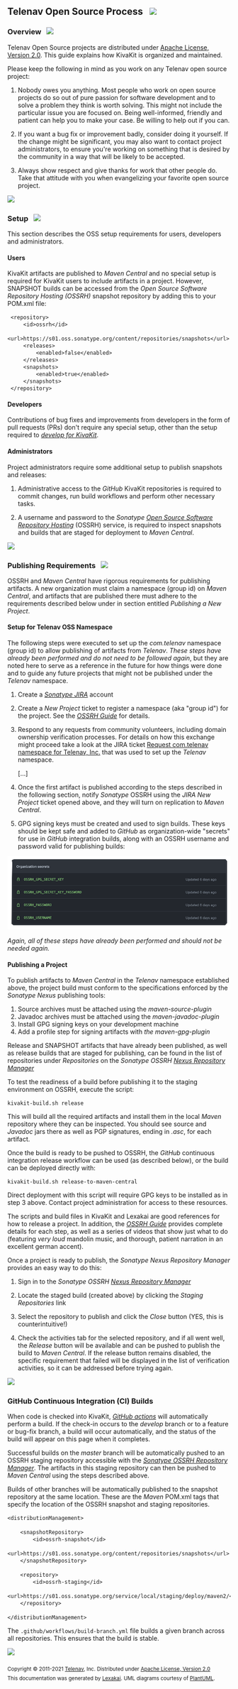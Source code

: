 <!--suppress HtmlUnknownTarget, HtmlRequiredAltAttribute -->

## Telenav Open Source Process &nbsp; <img src="https://telenav.github.io/telenav-assets/images/icons/world-32.png" srcset="https://telenav.github.io/telenav-assets/images/icons/world-32-2x.png 2x"/>

### Overview &nbsp; <img src="https://telenav.github.io/telenav-assets/images/icons/map-24.png" srcset="https://telenav.github.io/telenav-assets/images/icons/map-24-2x.png 2x"/>

Telenav Open Source projects are distributed under [Apache License, Version 2.0](../kivakit/LICENSE)</sub>. This guide explains how KivaKit is organized and maintained.

Please keep the following in mind as you work on any Telenav open source project:

1. Nobody owes you anything. Most people who work on open source projects do so out of pure passion for software development and to solve a problem they think is worth solving. This might not include the particular issue you are focused on. Being well-informed, friendly and patient can help you to make your case. Be willing to help out if you can.

2. If you want a bug fix or improvement badly, consider doing it yourself. If the change might be significant, you may also want to contact project administrators, to ensure you're working on something that is desired by the community in a way that will be likely to be accepted.

3. Always show respect and give thanks for work that other people do. Take that attitude with you when evangelizing your favorite open source project.

<img src="https://telenav.github.io/telenav-assets/images/icons/horizontal-line-128.png" srcset="https://telenav.github.io/telenav-assets/images/separators/horizontal-line-128-2x.png 2x"/>

### Setup &nbsp; <img src="https://telenav.github.io/telenav-assets/images/icons/box-24.png" srcset="https://telenav.github.io/telenav-assets/images/icons/box-24-2x.png 2x"/>

This section describes the OSS setup requirements for users, developers and administrators.

#### Users

KivaKit artifacts are published to *Maven Central* and no special setup is required for KivaKit users to include artifacts in a project. However, SNAPSHOT builds can be accessed from the *Open Source Software Repository Hosting (OSSRH)* snapshot repository by adding this to your POM.xml file:

     <repository>
         <id>ossrh</id>
         <url>https://s01.oss.sonatype.org/content/repositories/snapshots</url>
         <releases>
             <enabled>false</enabled>
         </releases>
         <snapshots>
             <enabled>true</enabled>
         </snapshots>
     </repository>

#### Developers

Contributions of bug fixes and improvements from developers in the form of pull requests (PRs) don't require any special setup, other than the setup required to [*develop for KivaKit*](developing.md).

#### Administrators

Project administrators require some additional setup to publish snapshots and releases:

1. Administrative access to the *GitHub* KivaKit repositories is required to commit changes, run build workflows and perform other necessary tasks.

2. A username and password to the
   *Sonatype [Open Source Software Repository Hosting](https://s01.oss.sonatype.org/)* (OSSRH)
   service, is required to inspect snapshots and builds that are staged for deployment to *Maven Central*.

<img src="https://telenav.github.io/telenav-assets/images/icons/horizontal-line-128.png" srcset="https://telenav.github.io/telenav-assets/images/separators/horizontal-line-128-2x.png 2x"/>

### Publishing Requirements &nbsp; <img src="https://telenav.github.io/telenav-assets/images/icons/books-24.png" srcset="https://telenav.github.io/telenav-assets/images/icons/books-24-2x.png 2x"/>

OSSRH and *Maven Central* have rigorous requirements for publishing artifacts. A new organization must claim a namespace (group id) on *Maven Central*, and artifacts that are published there must adhere to the requirements described below under in section entitled *Publishing a New Project*.

#### Setup for Telenav OSS Namespace

The following steps were executed to set up the *com.telenav* namespace (group id) to allow publishing of artifacts from *Telenav*. *These steps have already been performed and do not need to be followed again*, but they are noted here to serve as a reference in the future for how things were done and to guide any future projects that might not be published under the *Telenav*
namespace.

1. Create a [*Sonatype JIRA*](https://issues.sonatype.org/) account

2. Create a *New Project* ticket to register a namespace (aka "group id") for the project. See the [*OSSRH Guide*](https://central.sonatype.org/publish/publish-guide/) for details.

3. Respond to any requests from community volunteers, including domain ownership verification processes. For details on how this exchange might proceed take a look at the JIRA ticket [Request com.telenav namespace for Telenav, Inc.](https://issues.sonatype.org/browse/OSSRH-68055)
   that was used to set up the *Telenav* namespace.

   [...]

4. Once the first artifact is published according to the steps described in the following section, notify *Sonatype* OSSRH using the *JIRA New Project* ticket opened above, and they will turn on replication to *Maven Central*.

5. GPG signing keys must be created and used to sign builds. These keys should be kept safe and added to *GitHub* as organization-wide "secrets" for use in *GitHub* integration builds, along with an OSSRH username and password valid for publishing builds:

![](images/secret-keys.png)

*Again, all of these steps have already been performed and should not be needed again.*

#### Publishing a Project

To publish artifacts to *Maven Central* in the *Telenav* namespace established above, the project build must conform to the specifications enforced by the *Sonatype Nexus* publishing tools:

1. Source archives must be attached using the *maven-source-plugin*
2. Javadoc archives must be attached using the *maven-javadoc-plugin*
3. Install GPG signing keys on your development machine
4. Add a profile step for signing artifacts with *the maven-gpg-plugin*

Release and SNAPSHOT artifacts that have already been published, as well as release builds that are staged for publishing, can be found in the list of repositories under *Repositories* on the
*Sonatype OSSRH [Nexus Repository Manager](https://s01.oss.sonatype.org/)*

To test the readiness of a build before publishing it to the staging environment on OSSRH, execute the script:

    kivakit-build.sh release

This will build all the required artifacts and install them in the local *Maven* repository where they can be inspected. You should see source and *Javadoc* jars there as well as PGP signatures, ending in *.asc*, for each artifact.

Once the build is ready to be pushed to OSSRH, the *GitHub* continuous integration release workflow can be used (as described below), or the build can be deployed directly with:

    kivakit-build.sh release-to-maven-central

Direct deployment with this script will require GPG keys to be installed as in step 3 above. Contact project administration for access to these resources.

The scripts and build files in KivaKit and Lexakai are good references for how to release a project. In addition, the
[*OSSRH Guide*](https://central.sonatype.org/publish/publish-guide/) provides complete details for each step, as well as a series of videos that show just what to do (featuring *very loud* mandolin music, and thorough, patient narration in an excellent german accent).

Once a project is ready to publish, the *Sonatype Nexus Repository Manager* provides an easy way to do this:

1. Sign in to the *Sonatype OSSRH [Nexus Repository Manager](https://s01.oss.sonatype.org/)*

2. Locate the staged build (created above) by clicking the *Staging Repositories* link

3. Select the repository to publish and click the *Close* button (YES, this is counterintuitive!)

4. Check the activities tab for the selected repository, and if all went well, the *Release* button will be available and can be pushed to publish the build to *Maven Central*. If the release button remains disabled, the specific requirement that failed will be displayed in the list of verification activities, so it can be addressed before trying again.

<img src="https://telenav.github.io/telenav-assets/images/icons/horizontal-line-128.png" srcset="https://telenav.github.io/telenav-assets/images/separators/horizontal-line-128-2x.png 2x"/>

### GitHub Continuous Integration (CI) Builds

When code is checked into KivaKit,
[*GitHub actions*](https://github.com/Telenav/kivakit/actions) will automatically perform a build. If the check-in occurs to the *develop* branch or to a feature or bug-fix branch, a build will occur automatically, and the status of the build will appear on this page when it completes.

Successful builds on the *master* branch will be automatically pushed to an OSSRH staging repository accessible with the *[Sonatype OSSRH Repository Manager](https://s01.oss.sonatype.org/)*. The artifacts in this staging repository can then be pushed to *Maven Central* using the steps described above.

Builds of other branches will be automatically published to the snapshot repository at the same location. These are the *Maven* POM.xml tags that specify the location of the OSSRH snapshot and staging repositories.

    <distributionManagement>

        <snapshotRepository>
            <id>ossrh-snapshot</id>
            <url>https://s01.oss.sonatype.org/content/repositories/snapshots</url>
        </snapshotRepository>

        <repository>
            <id>ossrh-staging</id>
            <url>https://s01.oss.sonatype.org/service/local/staging/deploy/maven2/</url>
        </repository>

    </distributionManagement>

The `.github/workflows/build-branch.yml` file builds a given branch across all repositories.
This ensures that the build is stable.

<img src="https://telenav.github.io/telenav-assets/images/icons/horizontal-line-512.png" srcset="https://telenav.github.io/telenav-assets/images/separators/horizontal-line-512-2x.png 2x"/>

<sub>Copyright &#169; 2011-2021 [Telenav](https://telenav.com), Inc. Distributed under [Apache License, Version 2.0](../LICENSE)</sub>  
<sub>This documentation was generated by [Lexakai](https://www.lexakai.org). UML diagrams courtesy of [PlantUML](https://plantuml.com).</sub>
